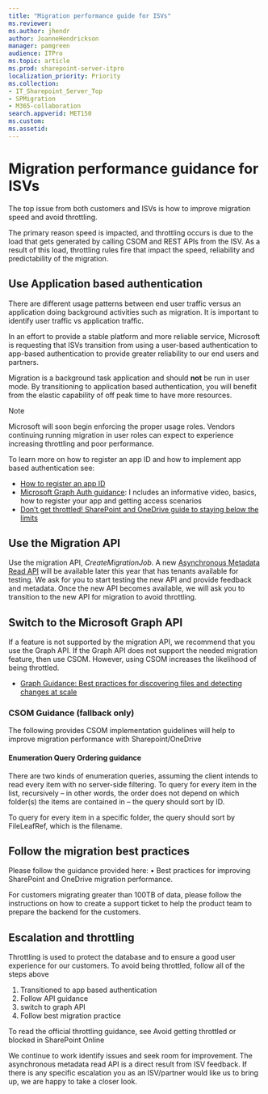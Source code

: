 ```yaml
---
title: "Migration performance guide for ISVs"
ms.reviewer: 
ms.author: jhendr
author: JoanneHendrickson
manager: pamgreen
audience: ITPro
ms.topic: article
ms.prod: sharepoint-server-itpro
localization_priority: Priority
ms.collection: 
- IT_Sharepoint_Server_Top
- SPMigration
- M365-collaboration
search.appverid: MET150
ms.custom: 
ms.assetid: 
---
```

# Migration performance guidance for ISVs

The top issue from both customers and ISVs is how to improve migration speed and avoid throttling. 

The primary reason speed is impacted, and throttling occurs is due to the load that gets generated by calling CSOM and REST APIs from the ISV. As a result of this load, throttling rules fire that impact the speed, reliability and predictability of the migration. 



## Use Application based authentication
There are different usage patterns between end user traffic versus an application doing background activities such as migration. It is important to identify user traffic vs application traffic. 

In an effort to provide a stable platform and more reliable service, Microsoft is requesting that ISVs transition from using a user-based authentication to app-based authentication to provide greater reliability to our end users and partners. 

Migration is a background task application and should **not** be run in user mode. By transitioning to application based authentication, you will benefit from the elastic capability of off peak time to have more resources.  

> [!Note]
>Microsoft will soon begin enforcing the proper usage roles. Vendors continuing running migration in user roles can expect to experience increasing throttling and poor performance.

To learn more on how to register an app ID and how to implement app based authentication see:

- [How to register an app ID](https://nam06.safelinks.protection.outlook.com/?url=https%3A%2F%2Fdocs.microsoft.com%2Fen-us%2Fazure%2Factive-directory%2Fdevelop%2Factive-directory-v2-registration-portal&data=04%7C01%7CWan.Wu%40microsoft.com%7C7c98484b20de4fc80fb308d6da3e3509%7C72f988bf86f141af91ab2d7cd011db47%7C1%7C0%7C636936358039977299%7CUnknown%7CTWFpbGZsb3d8eyJWIjoiMC4wLjAwMDAiLCJQIjoiV2luMzIiLCJBTiI6Ik1haWwiLCJXVCI6Mn0%3D%7C-1&sdata=L%2BObRVyCBKPwvvY7MUUsWX%2B8yEIbzqaTkBjcmNjc1vk%3D&reserved=0)
- [Microsoft Graph Auth guidance](https://nam06.safelinks.protection.outlook.com/?url=https%3A%2F%2Fdocs.microsoft.com%2Fen-us%2Fgraph%2Fauth%2F&data=04%7C01%7CWan.Wu%40microsoft.com%7C7c98484b20de4fc80fb308d6da3e3509%7C72f988bf86f141af91ab2d7cd011db47%7C1%7C0%7C636936358039977299%7CUnknown%7CTWFpbGZsb3d8eyJWIjoiMC4wLjAwMDAiLCJQIjoiV2luMzIiLCJBTiI6Ik1haWwiLCJXVCI6Mn0%3D%7C-1&sdata=ZrFqXsLT3BtT8ynnlLQH9w7JZIOw07zu2X3EYbBmfD4%3D&reserved=0): I ncludes an informative video, basics, how to register your app and getting access scenarios
- [Don’t get throttled! SharePoint and OneDrive guide to staying below the limits](https://nam06.safelinks.protection.outlook.com/?url=https%3A%2F%2Fmyignite.techcommunity.microsoft.com%2Fsessions%2F65661&data=04%7C01%7CWan.Wu%40microsoft.com%7C7c98484b20de4fc80fb308d6da3e3509%7C72f988bf86f141af91ab2d7cd011db47%7C1%7C0%7C636936358039987303%7CUnknown%7CTWFpbGZsb3d8eyJWIjoiMC4wLjAwMDAiLCJQIjoiV2luMzIiLCJBTiI6Ik1haWwiLCJXVCI6Mn0%3D%7C-1&sdata=%2FVCt7P794Lwn0hvpaa4bQicVeqHIPuOM8Vg58nkL16A%3D&reserved=0)



## Use the Migration API 
Use the migration API, *CreateMigrationJob*. A new [Asynchronous Metadata Read API](https://docs.microsoft.com/en-us/sharepointmigration/asynchronous-metadata-read-api) will be available later this year that has  tenants available for testing. We ask for you to start testing the new API and provide feedback and metadata. Once the new API becomes available, we will ask you to transition to the new API for migration to avoid throttling.

## Switch to the Microsoft Graph API 
If a feature is not supported by the migration API, we recommend that you use the Graph API.  If the Graph API does not support the needed migration feature, then use CSOM. However, using CSOM increases the likelihood of being throttled. 

- [Graph Guidance: Best practices for discovering files and detecting changes at scale](https://docs.microsoft.com/en-us/onedrive/developer/rest-api/concepts/scan-guidance?view=odsp-graph-online)

### CSOM Guidance (fallback only)

The following provides CSOM implementation guidelines will help to improve migration performance with Sharepoint/OneDrive

#### Enumeration Query Ordering guidance 
There are two kinds of enumeration queries, assuming the client intends to read every item with no server-side filtering.
 To query for every item in the list, recursively – in other words, the order does not depend on which folder(s) the items are contained in – the query should sort by ID.
     <OrderBy Override="TRUE"><FieldRef name="ID"/></OrderBy>
 
To query for every item in a specific folder, the query should sort by FileLeafRef, which is the filename.
    <OrderBy Override="TRUE"><FieldRef name="FileLeafRef"/></OrderBy>


## Follow the migration best practices 
Please follow the guidance provided here:
•	Best practices for improving SharePoint and OneDrive migration performance. 

For customers migrating greater than 100TB of data, please follow the instructions on how to create a support ticket to help the product team to prepare the backend for the customers. 
 
## Escalation and throttling
 
Throttling is used to protect the database and to ensure a good user experience for our customers. To avoid being throttled, follow all of the steps above 
1.	Transitioned to app based authentication 
2.	Follow API guidance 
3.	switch to graph API 
4.	Follow best migration practice 


To read the official throttling guidance, see Avoid getting throttled or blocked in SharePoint Online 

We continue to work identify issues and seek room for improvement. The asynchronous metadata read API is a direct result from ISV feedback. If there is any specific escalation you as an ISV/partner would like us to bring up, we are happy to take a closer look.


